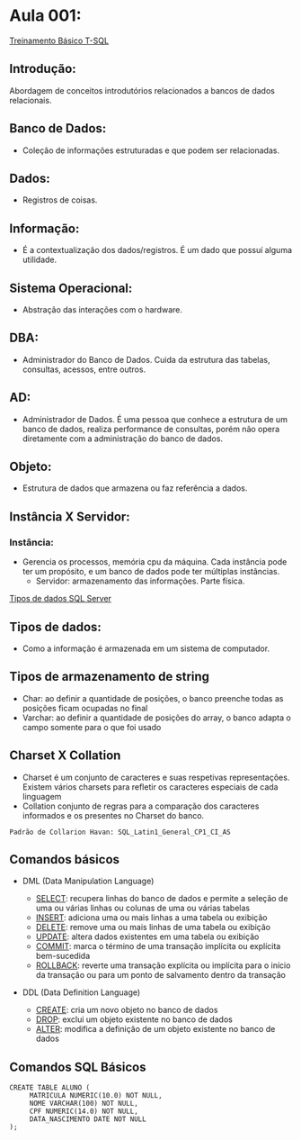 # Aula 001:

[Treinamento Básico T-SQL](https://learn.microsoft.com/pt-br/training/paths/get-started-querying-with-transact-sql/?source=learn)

## Introdução:
Abordagem de conceitos introdutórios relacionados a bancos de dados relacionais.

## Banco de Dados:
* Coleção de informações estruturadas e que podem ser relacionadas.

## Dados:
* Registros de coisas.

## Informação: 
* É a contextualização dos dados/registros. É um dado que possuí alguma utilidade.

## Sistema Operacional:
* Abstração das interações com o hardware.

## DBA: 
* Administrador do Banco de Dados. Cuida da estrutura das tabelas, consultas, acessos, entre outros.

## AD:
* Administrador de Dados. É uma pessoa que conhece a estrutura de um banco de dados, realiza performance de consultas, porém não opera diretamente com a administração do banco de dados. 

## Objeto:
* Estrutura de dados que armazena ou faz referência a dados.

## Instância X Servidor:
### Instância: 
* Gerencia os processos, memória cpu da máquina. Cada instância pode ter um propósito, e um banco de dados pode ter múltiplas instâncias.
    * Servidor: armazenamento das informações. Parte física. 

[Tipos de dados SQL Server](https://learn.microsoft.com/pt*br/sql/t*sql/data*types/data*types*transact*sql?view=sql*server*ver16)

## Tipos de dados: 
* Como a informação é armazenada em um sistema de computador.

## Tipos de armazenamento de string
* Char: ao definir a quantidade de posições, o banco preenche todas as posições ficam ocupadas no final
* Varchar: ao definir a quantidade de posições do array, o banco adapta o campo somente para o que foi usado

## Charset X Collation
* Charset é um conjunto de caracteres e suas respetivas representações. Existem vários charsets para refletir os caracteres especiais de cada linguagem
* Collation conjunto de regras para a comparação dos caracteres informados e os presentes no Charset do banco.

`Padrão de Collarion Havan: SQL_Latin1_General_CP1_CI_AS`

## Comandos básicos
* DML (Data Manipulation Language)
	* [SELECT](https://learn.microsoft.com/pt-br/sql/t-sql/queries/select-transact-sql?view=sql-server-ver16): recupera linhas do banco de dados e permite a seleção de uma ou várias linhas ou colunas de uma ou várias tabelas
	* [INSERT](https://learn.microsoft.com/pt-br/sql/t-sql/statements/insert-transact-sql?view=sql-server-ver16): adiciona uma ou mais linhas a uma tabela ou exibição
	* [DELETE](https://learn.microsoft.com/pt-br/sql/t-sql/statements/delete-transact-sql?view=sql-server-ver16): remove uma ou mais linhas de uma tabela ou exibição 
	* [UPDATE](https://learn.microsoft.com/pt-br/sql/t-sql/queries/update-transact-sql?view=sql-server-ver16): altera dados existentes em uma tabela ou exibição 
	* [COMMIT](https://learn.microsoft.com/pt-br/sql/t-sql/language-elements/commit-transaction-transact-sql?view=sql-server-ver16): marca o término de uma transação implícita ou explícita bem-sucedida
	* [ROLLBACK](https://learn.microsoft.com/pt-br/sql/t-sql/language-elements/rollback-transaction-transact-sql?view=sql-server-ver16): reverte uma transação explícita ou implícita para o início da transação ou para um ponto de salvamento dentro da transação

* DDL (Data Definition Language)
	* [CREATE](https://learn.microsoft.com/pt-br/sql/t-sql/statements/create-database-transact-sql?view=sql-server-ver16&tabs=sqlpool): cria um novo objeto no banco de dados
	* [DROP](https://learn.microsoft.com/en-us/sql/t-sql/statements/drop-table-transact-sql?view=sql-server-ver16): exclui um objeto existente no banco de dados
	* [ALTER](https://learn.microsoft.com/en-us/sql/t-sql/statements/alter-table-transact-sql?view=sql-server-ver16): modifica a definição de um objeto existente no banco de dados

## Comandos SQL Básicos
    CREATE TABLE ALUNO (
         MATRICULA NUMERIC(10.0) NOT NULL,
         NOME VARCHAR(100) NOT NULL,
         CPF NUMERIC(14.0) NOT NULL,
         DATA_NASCIMENTO DATE NOT NULL
    );
